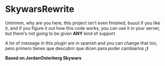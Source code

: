 # SkywarsRewrite

Ummmm, why are you here, this project isn't even finished, buuut if you like it, and if you figure it out how this code works, you can use it in your server,  but there's not going to
be given **ANY** kind of support

A lot of message in this plugin are in spanish and you can change that too, pero primero tienes que descubrir que dicen para poder cambiarlos **_;)_**

**Based on JordanOsterberg Skywars**
